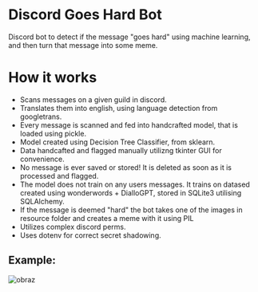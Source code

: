 # Discord Goes Hard Bot
Discord bot to detect if the message "goes hard" using machine learning, and then turn that message into some meme.
# How it works
* Scans messages on a given guild in discord.
* Translates them into english, using language detection from googletrans.
* Every message is scanned and fed into handcrafted model, that is loaded using pickle.
* Model created using Decision Tree Classifier, from sklearn.
* Data handcafted and flagged manually utilizng tkinter GUI for convenience.
* No message is ever saved or stored! It is deleted as soon as it is processed and flagged.
* The model does not train on any users messages. It trains on datased created using wonderwords + DialloGPT, stored in SQLite3 utilising SQLAlchemy.
* If the message is deemed "hard" the bot takes one of the images in resource folder and creates a meme with it using PIL
* Utilizes complex discord perms.
* Uses dotenv for correct secret shadowing.
## Example:
![obraz](https://github.com/coolka1234/Discord-Goes-Hard-Bot/assets/88340455/e706a20a-d082-4083-8880-660bd6ea7b73)
